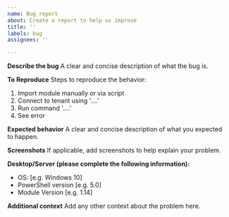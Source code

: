 ```yaml
---
name: Bug report
about: Create a report to help us improve
title: ''
labels: bug
assignees: ''

---
```


**Describe the bug**
A clear and concise description of what the bug is.

**To Reproduce**
Steps to reproduce the behavior:
1. Import module manually or via script
2. Connect to tenant using '....'
3. Run command '....'
4. See error

**Expected behavior**
A clear and concise description of what you expected to happen.

**Screenshots**
If applicable, add screenshots to help explain your problem.

**Desktop/Server (please complete the following information):**
 - OS: [e.g. Windows 10]
 - PowerShell version [e.g. 5.0]
 - Module Version [e.g. 1.14]

**Additional context**
Add any other context about the problem here.
